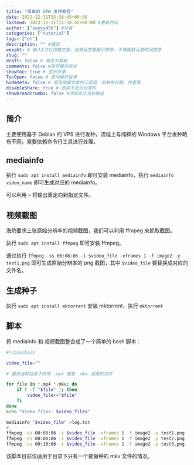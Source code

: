 ```yaml
---
title: "简单的 GPW 发种教程"
date: 2023-12-31T15:38:45+08:00
lastmod: 2023-12-31T15:38:45+08:00 #更新时间
author: ["zwyyy456"] #作者
categories: ["tutorial"]
tags: ["pt"]
description: "" #描述
weight: # 输入1可以顶置文章，用来给文章展示排序，不填就默认按时间排序
slug: ""
draft: false # 是否为草稿
comments: false #是否展示评论
showToc: true # 显示目录
TocOpen: false # 自动展开目录
hidemeta: false # 是否隐藏文章的元信息，如发布日期、作者等
disableShare: true # 底部不显示分享栏
showbreadcrumbs: false #顶部显示当前路径
---
```

## 简介
主要使用基于 Debian 的 VPS 进行发种，流程上与纯粹的 Windows 平台发种略有不同，需要依赖命令行工具进行处理。

## mediainfo

执行 `sudo apt install mediainfo` 即可安装 mediainfo，执行 `mediainfo video_name` 即可生成对应的 mediainfo。

可以利用 `>` 将输出重定向到指定文件。

## 视频截图

海豹要求三张原始分辨率的视频截图，我们可以利用 ffmpeg 来抓取截图。

执行 `sudo apt install ffmpeg` 即可安装 ffmpeg。

通过执行 `ffmpeg -ss 00:08:06 -i $video_file -vframes 1 -f image2 -y test1.png` 即可生成原始分辨率的 png 截图，其中 `$video_file` 要替换成对应的文件名。

## 生成种子

执行 `sudo apt install mktorrent` 安装 mktorrent，执行 `mktorrent`

## 脚本

将 mediainfo 和 视频截图整合成了一个简单的 bash 脚本：

```sh
#!/bin/bash

video_file=""

# 遍历当前目录下所有 .mp4 或者 .mkv 结尾的文件

for file in *.mp4 *.mkv; do
	if [ -f "$file" ]; then
		video_file+="$file"
	fi
done
echo "Video files: $video_files"

mediainfo "$video_file" >log.txt
#
ffmpeg -ss 00:08:06 -i $video_file -vframes 1 -f image2 -y test1.png
ffmpeg -ss 00:06:06 -i $video_file -vframes 1 -f image2 -y test2.png
ffmpeg -ss 00:10:06 -i $video_file -vframes 1 -f image2 -y test3.png
```

该脚本目前仅适用于目录下只有一个要做种的 mkv 文件的情况。

